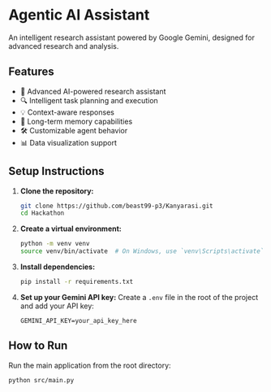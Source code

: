 # Agentic AI Assistant

An intelligent research assistant powered by Google Gemini, designed for advanced research and analysis.

## Features

- 🤖 Advanced AI-powered research assistant
- 🔍 Intelligent task planning and execution
- 💡 Context-aware responses
- 🧠 Long-term memory capabilities
- 🛠️ Customizable agent behavior
- 📊 Data visualization support

## Setup Instructions

1. **Clone the repository:**
   ```bash
   git clone https://github.com/beast99-p3/Kanyarasi.git
   cd Hackathon
    ```

2.  **Create a virtual environment:**
    ```bash
    python -m venv venv
    source venv/bin/activate  # On Windows, use `venv\Scripts\activate`
    ```

3.  **Install dependencies:**
    ```bash
    pip install -r requirements.txt
    ```

4.  **Set up your Gemini API key:**
    Create a `.env` file in the root of the project and add your API key:
    ```
    GEMINI_API_KEY=your_api_key_here
    ```

## How to Run

Run the main application from the root directory:
```bash
python src/main.py
```
